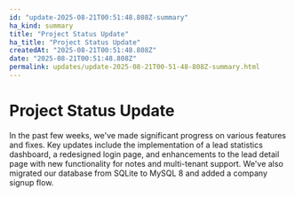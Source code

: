```yaml
---
id: "update-2025-08-21T00:51:48.808Z-summary"
ha_kind: summary
title: "Project Status Update"
ha_title: "Project Status Update"
createdAt: "2025-08-21T00:51:48.808Z"
date: "2025-08-21T00:51:48.808Z"
permalink: updates/update-2025-08-21T00-51-48-808Z-summary.html
---
```


<!--HA-START-->
# Project Status Update

In the past few weeks, we've made significant progress on various features and fixes. Key updates include the implementation of a lead statistics dashboard, a redesigned login page, and enhancements to the lead detail page with new functionality for notes and multi-tenant support. We've also migrated our database from SQLite to MySQL 8 and added a company signup flow.

<!--HA-END-->
